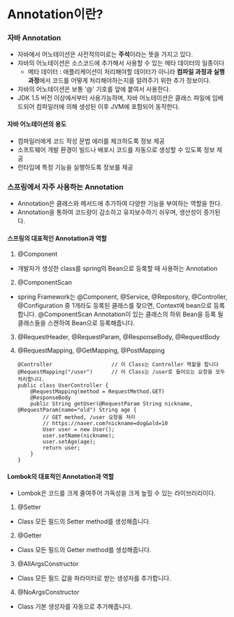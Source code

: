 # Annotation이란?

### 자바 Annotation

- 자바에서 어노테이션은 사전적의미로는 **주석**이라는 뜻을 가지고 있다.
- 자바의 어노테이션은 소스코드에 추가해서 사용할 수 있는 메타 데이터의 일종이다
  - 메타 데이터 : 애플리케이션이 처리해야할 데이터가 아니라 **컴파일 과정과 실행 과정**에서 코드를 어떻게 처리해야하는지를 알려주기 위한 추가 정보이다.
- 자바의 어노테이션은 보통 '@' 기호를 앞에 붙여서 사용한다.
- JDK 1.5 버전 이상에서부터 사용가능하며, 자바 어노테이션은 클래스 파일에 임베드되어 컴파일러에 의해 생성된 이후 JVM에 포함되어 동작한다.

#### 자바 어노테이션의 용도

- 컴파일러에게 코드 작성 문법 에러를 체크하도록 정보 제공
- 소프트웨어 개발 환경이 빌드나 배포시 코드를 자동으로 생성할 수 있도록 정보 제공
- 런타임에 특정 기능을 실행하도록 정보를 제공

### 스프링에서 자주 사용하는 Annotation

- Annotation은 클래스와 메서드에 추가하여 다양한 기능을 부여하는 역할을 한다.
- Annotation을 통하여 코드량이 감소하고 유지보수하기 쉬우며, 생산성이 증가된다.

#### 스프링의 대표적인 Annotation과 역할

1. @Component
- 개발자가 생성한 class를 spring의 Bean으로 등록할 때 사용하는 Annotation

2. @ComponentScan
- spring Framework는 @Component, @Service, @Repository, @Controller, @Configuration 중 1개라도 등록된 클래스를 찾으면, Context에 bean으로 등록합니다. @ComponentScan Annotation이 있는 클래스의 하위 Bean을 등록 될 클래스들을 스캔하여 Bean으로 등록해줍니다.

3. @RequestHeader,  @RequestParam, @ResponseBody, @RequestBody
4. @RequestMapping, @GetMapping, @PostMapping

   ```
   @Controller                   // 이 Class는 Controller 역할을 합니다
   @RequestMapping("/user")      // 이 Class는 /user로 들어오는 요청을 모두 처리합니다.
   public class UserController {
       @RequestMapping(method = RequestMethod.GET)
       @ResponseBody
       public String getUser(@RequestParam String nickname, @RequestParam(name="old") String age {
           // GET method, /user 요청을 처리
           // https://naver.com?nickname=dog&old=10
           User user = new User();
           user.setName(nickname);
           user.setAge(age);
           return user;
       }
   }
   ```

#### Lombok의 대표적인 Annotation과 역할
- Lombok은 코드를 크게 줄여주어 가독성을 크게 높힐 수 있는 라이브러리이다.

1. @Setter
- Class 모든 필드의 Setter method를 생성해줍니다.

2. @Getter
- Class 모든 필드의 Getter method를 생성해줍니다.

3. @AllArgsConstructor
- Class 모든 필드 값을 파라미터로 받는 생성자를 추가합니다.

4. @NoArgsConstructor
- Class 기본 생성자를 자동으로 추가해줍니다.
